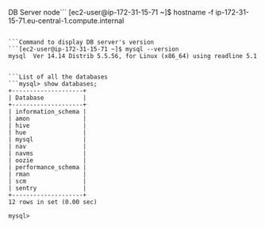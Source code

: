 DB Server node```
[ec2-user@ip-172-31-15-71 ~]$ hostname -f
ip-172-31-15-71.eu-central-1.compute.internal
```

```Command to display DB server's version
```[ec2-user@ip-172-31-15-71 ~]$ mysql --version
mysql  Ver 14.14 Distrib 5.5.56, for Linux (x86_64) using readline 5.1


```List of all the databases
```mysql> show databases;
+--------------------+
| Database           |
+--------------------+
| information_schema |
| amon               |
| hive               |
| hue                |
| mysql              |
| nav                |
| navms              |
| oozie              |
| performance_schema |
| rman               |
| scm                |
| sentry             |
+--------------------+
12 rows in set (0.00 sec)

mysql> 
```

